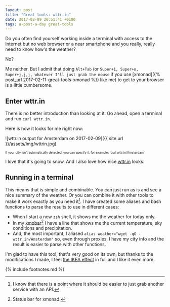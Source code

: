 ```yaml
---
layout: post
title: "Great tools: wttr.in"
date: 2017-02-09 20:51:41 +0100
tags: a-post-a-day great-tools
---
```


Do you often find yourself working inside a terminal with access to the Internet but no web browser or a near smartphone and you really, really need to know how's the weather?

No?

Me neither. But I admit that doing `Alt+Tab` (or `Super+1, Super+o, Super+j,j,j, whatever I'll just grab the mouse` if you use [xmonad]({% post_url 2017-02-11-great-tools-xmonad %}) like me) to get to your browser is a little cumbersome.

## Enter wttr.in

There is no better introduction than looking at it. Go ahead, open a terminal and run `curl wttr.in`.

Here is how it looks for me right now:

![wttr.in output for Amsterdam on 2017-02-09]({{ site.url }}/assets/img/wttrin.jpg)

<sub><sup>If your city isn't automatically detected, you can specify it, for example: \`curl wttr.in/Amsterdam\`</sup></sub>

I love that it's going to snow. And I also love how nice [wttr.in](http://wttr.in) looks.

## Running in a terminal

This means that is simple and combinable. You can just run as is and see a nice summary of the weather. Or you can combine it with other tools to make it work exactly as you need it[^1]. I have created some aliases and bash functions to parse the results to use in different cases:

- When I start a new `zsh` shell, it shows me the weather for today only.
- In my [xmobar](http://projects.haskell.org/xmobar/)[^2] I have a line that shows me the current temperature, sky conditions and precipitation.
- And, the most important, I aliased `alias weather="wget -qO - wttr.in/Amsterdam"` so, even through proxies, I have my city info and the result is easier to parse with other functions.

I'm glad to have this tool, that's very good on its own, but thanks to the modifications I made, I feel [the IKEA effect](https://en.wikipedia.org/wiki/IKEA_effect) in full and I like it even more.

{% include footnotes.md %}

[^1]: I know that there is a point where it should be easier to just grab another service with an API.
[^2]: Status bar for xmonad.
